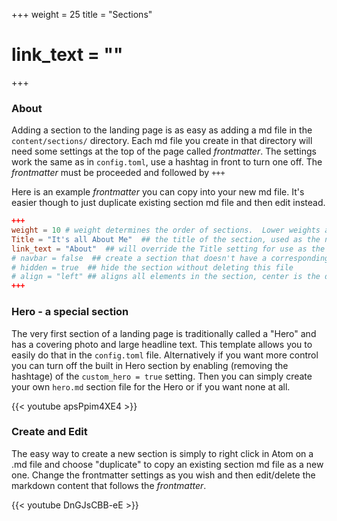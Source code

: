 +++
weight = 25
title = "Sections"
# link_text = ""
+++

### About

Adding a section to the landing page is as easy as adding a md file in the ```content/sections/``` directory.  Each md file you create in that directory will need some settings at the top of the page called *frontmatter*.  The settings work the same as in ```config.toml```, use a hashtag in front to turn one off.  The *frontmatter* must be proceeded and followed by ```+++```

Here is an example *frontmatter* you can copy into your new md file.  It's easier though to just duplicate existing section md file and then edit instead.

```toml
+++
weight = 10 # weight determines the order of sections.  Lower weights are first
Title = "It's all About Me"  ## the title of the section, used as the navbar link by default
link_text = "About"  ## will override the Title setting for use as the navbar link text
# navbar = false  ## create a section that doesn't have a corresponding navbar menu item...like a footer
# hidden = true  ## hide the section without deleting this file
# align = "left" ## aligns all elements in the section, center is the default
+++
```

### Hero - a special section

The very first section of a landing page is traditionally called a "Hero" and has a covering photo and large headline text.  This template allows you to easily do that in the ```config.toml``` file.  Alternatively if you want more control you can turn off the built in Hero section by enabling (removing the hashtage) of the  ```custom_hero = true``` setting.  Then you can simply create your own ```hero.md``` section file for the Hero or if you want none at all.

{{< youtube apsPpim4XE4 >}}

### Create and Edit

The easy way to create a new section is simply to right click in Atom on a .md file and choose "duplicate" to copy an existing section md file as a new one.  Change the frontmatter settings as you wish and then edit/delete the markdown content that follows the *frontmatter*.

{{< youtube DnGJsCBB-eE >}}
